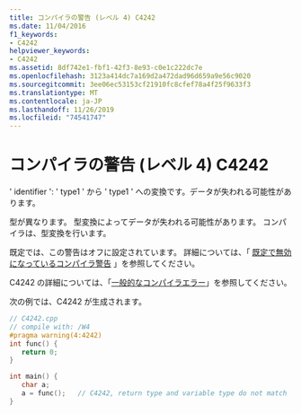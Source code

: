 ```yaml
---
title: コンパイラの警告 (レベル 4) C4242
ms.date: 11/04/2016
f1_keywords:
- C4242
helpviewer_keywords:
- C4242
ms.assetid: 8df742e1-fbf1-42f3-8e93-c0e1c222dc7e
ms.openlocfilehash: 3123a414dc7a169d2a472dad96d659a9e56c9020
ms.sourcegitcommit: 3ee06ec53153cf21910fc8cfef78a4f25f9633f3
ms.translationtype: MT
ms.contentlocale: ja-JP
ms.lasthandoff: 11/26/2019
ms.locfileid: "74541747"
---
```

# <a name="compiler-warning-level-4-c4242"></a>コンパイラの警告 (レベル 4) C4242

' identifier ': ' type1 ' から ' type1 ' への変換です。データが失われる可能性があります。

型が異なります。 型変換によってデータが失われる可能性があります。 コンパイラは、型変換を行います。

既定では、この警告はオフに設定されています。 詳細については、「 [既定で無効になっているコンパイラ警告](../../preprocessor/compiler-warnings-that-are-off-by-default.md) 」を参照してください。

C4242 の詳細については、「[一般的なコンパイラエラー](/windows/win32/WinProg64/common-compiler-errors)」を参照してください。

次の例では、C4242 が生成されます。

```cpp
// C4242.cpp
// compile with: /W4
#pragma warning(4:4242)
int func() {
   return 0;
}

int main() {
   char a;
   a = func();   // C4242, return type and variable type do not match
}
```